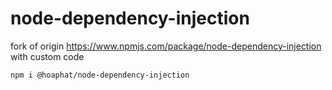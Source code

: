 # node-dependency-injection

fork of origin https://www.npmjs.com/package/node-dependency-injection with custom code

`npm i @hoaphat/node-dependency-injection`
